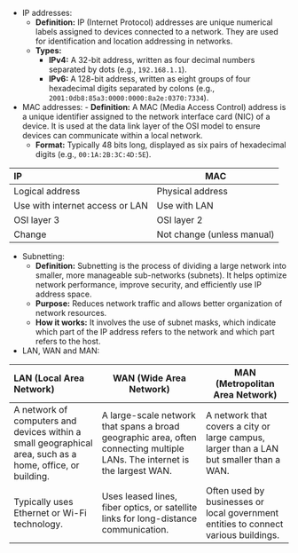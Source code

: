 - IP addresses:
	- **Definition:** IP (Internet Protocol) addresses are unique numerical labels assigned to devices connected to a network. They are used for identification and location addressing in networks.
	- **Types:**
	    - **IPv4:** A 32-bit address, written as four decimal numbers separated by dots (e.g., `192.168.1.1`).
	    - **IPv6:** A 128-bit address, written as eight groups of four hexadecimal digits separated by colons (e.g., `2001:0db8:85a3:0000:0000:8a2e:0370:7334`).
- MAC addresses:
		- **Definition:** A MAC (Media Access Control) address is a unique identifier assigned to the network interface card (NIC) of a device. It is used at the data link layer of the OSI model to ensure devices can communicate within a local network.
	- **Format:** Typically 48 bits long, displayed as six pairs of hexadecimal digits (e.g., `00:1A:2B:3C:4D:5E`).

| IP                              | MAC                        |
|:------------------------------- | -------------------------- |
| Logical address                 | Physical address           |
| Use with internet access or LAN | Use with LAN               |
| OSI layer 3                     | OSI layer 2                |
| Change                          | Not change (unless manual) |

- Subnetting:
	- **Definition:** Subnetting is the process of dividing a large network into smaller, more manageable sub-networks (subnets). It helps optimize network performance, improve security, and efficiently use IP address space.
	- **Purpose:** Reduces network traffic and allows better organization of network resources.
	- **How it works:** It involves the use of subnet masks, which indicate which part of the IP address refers to the network and which part refers to the host.
- LAN, WAN and MAN:

| LAN (Local Area Network)                                                                                  | WAN (Wide Area Network)                                                                                                    | MAN (Metropolitan Area Network)                                                         |
|:--------------------------------------------------------------------------------------------------------- | -------------------------------------------------------------------------------------------------------------------------- | --------------------------------------------------------------------------------------- |
| A network of computers and devices within a small geographical area, such as a home, office, or building. | A large-scale network that spans a broad geographic area, often connecting multiple LANs. The internet is the largest WAN. | A network that covers a city or large campus, larger than a LAN but smaller than a WAN. |
| Typically uses Ethernet or Wi-Fi technology.                                                              | Uses leased lines, fiber optics, or satellite links for long-distance communication.                                       | Often used by businesses or local government entities to connect various buildings.     |
